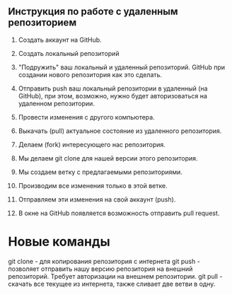 ## Инструкция по работе с удаленным репозиторием
1. Создать аккаунт на GitHub.
2. Создать локальный репозиторий
3. "Подружить" ваш локальный и удаленный репозиторий. GitHub при создании нового репозитория как это сделать.
4. Отправить push ваш локальный репозитории в удаленный (на GitHub), при этом, возможно, нужно будет авторизоваться на удаленном репозитории.
5. Провести изменения с другого компьютера.
6. Выкачать (pull) актуальное состояние из удаленного репозитория.

1. Делаем (fork) интересующего нас репозитория.
2. Мы делаем git clone для нашей версии этого репозитория.
3. Мы создаем ветку с предлагаемыми репозиториями.
4. Производим все изменения только в этой ветке.
5. Отправляем эти изменения на свой аккаунт (push).
6. В окне на GitHub появляется возможность отправить pull request.

# Новые команды
git clone - для копирования репозитория с интернета
git push - позволяет отправить нашу версию репозитория на внешний репозиторий. Требует авторизации на внешнем репозитории.
git pull - скачать все текущее из интернета, также сливает две ветви в одну.
